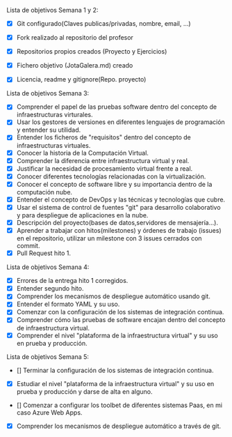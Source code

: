 Lista de objetivos Semana 1 y 2:

- [x] Git configurado(Claves publicas/privadas, nombre, email, ...)
- [x] Fork realizado al repositorio del profesor
- [x] Repositorios propios creados (Proyecto y Ejercicios)
- [x] Fichero objetivo (JotaGalera.md) creado
- [x] Licencia, readme y gitignore(Repo. proyecto)


Lista de objetivos Semana 3:

- [x] Comprender el papel de las pruebas software dentro del concepto de infraestructuras virturales.
- [x] Usar los gestores de versiones en diferentes lenguajes de programación y entender su utilidad.
- [x] Entender los ficheros de "requisitos" dentro del concepto de infraestructuras virtuales.
- [x] Conocer la historia de la Computación Virtual.
- [x] Comprender la diferencia entre infraestructura virtual y real.
- [x] Justificar la necesidad de procesamiento virtual frente a real.
- [x] Conocer diferentes tecnologías relacionadas con la virtualización.
- [x] Conocer el concepto de software libre y su importancia dentro de la computación nube.
- [x] Entender el concepto de DevOps y las técnicas y tecnologías que cubre.
- [x] Usar el sistema de control de fuentes "git" para desarrollo colaborativo y para despliegue de aplicaciones en la nube.
- [x] Descripción del proyecto(bases de datos,servidores de mensajería...).
- [x] Aprender a trabajar con hitos(milestones) y órdenes de trabajo (issues) en el repositorio, utilizar un milestone con 3 issues cerrados con commit.
- [x] Pull Request hito 1.

Lista de objetivos Semana 4:

- [x] Errores de la entrega hito 1 corregidos.
- [x] Entender segundo hito.
- [x] Comprender los mecanismos de despliegue automático usando git.
- [x] Entender el formato YAML y su uso.
- [x] Comenzar con la configuración de los sistemas de integración continua.
- [x] Comprender cómo las pruebas de software encajan dentro del concepto de infraestructura virtual.
- [x] Comprender el nivel "plataforma de la infraestructura virtual" y su uso en prueba y producción.

Lista de objetivos Semana 5:

- [] Terminar la configuración de los sistemas de integración continua.
- [x] Estudiar el nivel "plataforma de la infraestructura virtual" y su uso en prueba y producción y darse de alta en alguno.
- [] Comenzar a configurar los toolbet de diferentes sistemas Paas, en mi caso Azure Web Apps.
- [x] Comprender los mecanismos de despliegue automático a través de git.
